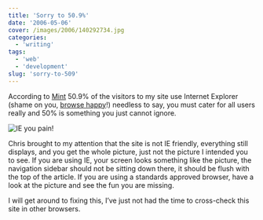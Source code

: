 ```yaml
---
title: 'Sorry to 50.9%'
date: '2006-05-06'
cover: /images/2006/140292734.jpg
categories:
  - 'writing'
tags:
  - 'web'
  - 'development'
slug: 'sorry-to-509'
---
```


According to [Mint](https://haveamint.com/) 50.9% of the visitors to my site use Internet Explorer (shame on you, [browse happy](https://browsehappy.com/)!) needless to say, you must cater for all users really and 50% is something you just cannot ignore.

![IE you pain!](/images/2006/140292734.jpg)

Chris brought to my attention that the site is not IE friendly, everything still displays, and you get the whole picture, just not the picture I intended you to see.
If you are using IE, your screen looks something like the picture, the navigation sidebar should not be sitting down there, it should be flush with the top of the article.
If you are using a standards approved browser, have a look at the picture and see the fun you are missing.

I will get around to fixing this, I’ve just not had the time to cross-check this site in other browsers.
